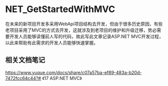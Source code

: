 # NET_GetStartedWithMVC
在未来的新项目开发多采用WebApi项目结构去开发，但由于很多历史原因，有些老项目采用了MVC的方式去开发，这就涉及到老项目的维护和升级迁移，势必需要开发人员能够读懂前人写的代码，故此写此文章记录ASP.NET MVC开发过程，以此来帮助有此需求的开发人员能够快速掌握。

## 相关文档笔记
https://www.yuque.com/docs/share/c07a57ba-ef89-483a-b20d-7472fcc64c44?# 《17 ASP.NET MVC》
